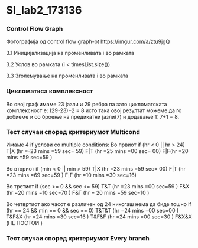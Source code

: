 # SI_lab2_173136


### Control Flow Graph
Фотографија од control flow graph-ot https://imgur.com/a/ztu9jgQ

3.1 Иницијализација на променливата i во рамката 

3.2 Услов во рамката (i < timesList.size())   

3.3 Зголемување на променливата i во рамката

### Цикломаткса комплексност
Во овој граф имаме 23 јазли и 29 ребра па зато цикломатската комплексност е: (29-23)+2 = 8 исто така овој резултат можеме да го добиеме и со броење на предикатни јазли(7) и додавање 1: 7+1 = 8.

### Тест случаи според критериумот Multicond
Имаме 4 if услови со multiple conditions:
 Во првиот if (hr < 0 || hr > 24)
T|X (hr =-23 mins =59 sec= 59)
F|T (hr =25 mins =00 sec= 00)
F|F(hr =20 mins =59 sec=59 )

 Во вториот if (min < 0 || min > 59)
T|X (hr =23 mins =59 sec= 00)
F|T (hr =23 mins =69 sec=59 )
F|F (hr =10 mins =30 sec=16)

 Во третиот if (sec >= 0 && sec <= 59)
T&T (hr =23 mins =00 sec=59 )
F&X (hr =20 mins =10 sec=70 )
F&T (hr = 20 mins =59 sec=10 )

Во четвртиот ако часот е различен од 24 никогаш нема да биде тошно if (hr == 24 && min == 0 && sec == 0)
T&T&T (hr =24 mins =00 sec=00 )
T&F&X (hr =24 mins =30 sec=16 )
T&F&F (hr =24 mins =00 sec=30 )
F&X&X (НЕ ПОСТОИ )


### Тест случаи според критериумот Every branch


